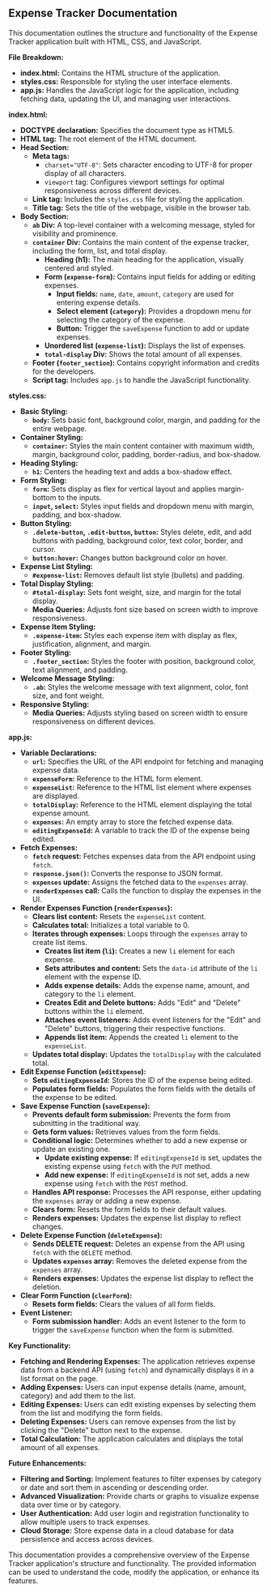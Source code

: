 ## Expense Tracker Documentation

This documentation outlines the structure and functionality of the Expense Tracker application built with HTML, CSS, and JavaScript.

**File Breakdown:**

* **index.html:** Contains the HTML structure of the application.
* **styles.css:**  Responsible for styling the user interface elements.
* **app.js:**  Handles the JavaScript logic for the application, including fetching data, updating the UI, and managing user interactions.

**index.html:**

* **DOCTYPE declaration:** Specifies the document type as HTML5.
* **HTML tag:**  The root element of the HTML document.
* **Head Section:**
    * **Meta tags:**
        * `charset="UTF-8"`: Sets character encoding to UTF-8 for proper display of all characters.
        * `viewport` tag: Configures viewport settings for optimal responsiveness across different devices.
    * **Link tag:** Includes the `styles.css` file for styling the application.
    * **Title tag:** Sets the title of the webpage, visible in the browser tab.
* **Body Section:**
    * **`ab` Div:**  A top-level container with a welcoming message, styled for visibility and prominence.
    * **`container` Div:**  Contains the main content of the expense tracker, including the form, list, and total display.
        * **Heading (h1):**  The main heading for the application, visually centered and styled.
        * **Form (`expense-form`):**  Contains input fields for adding or editing expenses.
            * **Input fields:**  `name`, `date`, `amount`, `category` are used for entering expense details.
            * **Select element (`category`):**  Provides a dropdown menu for selecting the category of the expense.
            * **Button:**  Trigger the `saveExpense` function to add or update expenses.
        * **Unordered list (`expense-list`):**  Displays the list of expenses.
        * **`total-display` Div:**  Shows the total amount of all expenses.
    * **Footer (`footer_section`):**  Contains copyright information and credits for the developers.
    * **Script tag:** Includes `app.js` to handle the JavaScript functionality.

**styles.css:**

* **Basic Styling:**
    * **`body`:**  Sets basic font, background color, margin, and padding for the entire webpage.
* **Container Styling:**
    * **`container`:**  Styles the main content container with maximum width, margin, background color, padding, border-radius, and box-shadow.
* **Heading Styling:**
    * **`h1`:**  Centers the heading text and adds a box-shadow effect.
* **Form Styling:**
    * **`form`:**  Sets display as flex for vertical layout and applies margin-bottom to the inputs.
    * **`input`, `select`:**  Styles input fields and dropdown menu with margin, padding, and box-shadow.
* **Button Styling:**
    * **`.delete-button`, `.edit-button`, `button`:**  Styles delete, edit, and add buttons with padding, background color, text color, border, and cursor.
    * **`button:hover`:**  Changes button background color on hover.
* **Expense List Styling:**
    * **`#expense-list`:**  Removes default list style (bullets) and padding.
* **Total Display Styling:**
    * **`#total-display`:**  Sets font weight, size, and margin for the total display.
    * **Media Queries:**  Adjusts font size based on screen width to improve responsiveness.
* **Expense Item Styling:**
    * **`.expense-item`:**  Styles each expense item with display as flex, justification, alignment, and margin.
* **Footer Styling:**
    * **`.footer_section`:**  Styles the footer with position, background color, text alignment, and padding.
* **Welcome Message Styling:**
    * **`.ab`:** Styles the welcome message with text alignment, color, font size, and font weight.
* **Responsive Styling:**
    * **Media Queries:**  Adjusts styling based on screen width to ensure responsiveness on different devices.

**app.js:**

* **Variable Declarations:**
    * **`url`:**  Specifies the URL of the API endpoint for fetching and managing expense data.
    * **`expenseForm`:**  Reference to the HTML form element.
    * **`expenseList`:**  Reference to the HTML list element where expenses are displayed.
    * **`totalDisplay`:**  Reference to the HTML element displaying the total expense amount.
    * **`expenses`:**  An empty array to store the fetched expense data.
    * **`editingExpenseId`:**  A variable to track the ID of the expense being edited.
* **Fetch Expenses:**
    * **`fetch` request:** Fetches expenses data from the API endpoint using `fetch`.
    * **`response.json()`:**  Converts the response to JSON format.
    * **`expenses` update:**  Assigns the fetched data to the `expenses` array.
    * **`renderExpenses` call:**  Calls the function to display the expenses in the UI.
* **Render Expenses Function (`renderExpenses`):**
    * **Clears list content:**  Resets the `expenseList` content.
    * **Calculates total:**  Initializes a total variable to 0.
    * **Iterates through expenses:**  Loops through the `expenses` array to create list items.
        * **Creates list item (`li`):** Creates a new `li` element for each expense.
        * **Sets attributes and content:** Sets the `data-id` attribute of the `li` element with the expense ID.
        * **Adds expense details:**  Adds the expense name, amount, and category to the `li` element.
        * **Creates Edit and Delete buttons:** Adds "Edit" and "Delete" buttons within the `li` element.
        * **Attaches event listeners:** Adds event listeners for the "Edit" and "Delete" buttons, triggering their respective functions.
        * **Appends list item:** Appends the created `li` element to the `expenseList`.
    * **Updates total display:**  Updates the `totalDisplay` with the calculated total.
* **Edit Expense Function (`editExpense`):**
    * **Sets `editingExpenseId`:**  Stores the ID of the expense being edited.
    * **Populates form fields:**  Populates the form fields with the details of the expense to be edited.
* **Save Expense Function (`saveExpense`):**
    * **Prevents default form submission:**  Prevents the form from submitting in the traditional way.
    * **Gets form values:**  Retrieves values from the form fields.
    * **Conditional logic:**  Determines whether to add a new expense or update an existing one.
        * **Update existing expense:**  If `editingExpenseId` is set, updates the existing expense using `fetch` with the `PUT` method.
        * **Add new expense:**  If `editingExpenseId` is not set, adds a new expense using `fetch` with the `POST` method.
    * **Handles API response:**  Processes the API response, either updating the `expenses` array or adding a new expense.
    * **Clears form:**  Resets the form fields to their default values.
    * **Renders expenses:**  Updates the expense list display to reflect changes.
* **Delete Expense Function (`deleteExpense`):**
    * **Sends DELETE request:**  Deletes an expense from the API using `fetch` with the `DELETE` method.
    * **Updates `expenses` array:**  Removes the deleted expense from the `expenses` array.
    * **Renders expenses:**  Updates the expense list display to reflect the deletion.
* **Clear Form Function (`clearForm`):**
    * **Resets form fields:**  Clears the values of all form fields.
* **Event Listener:**
    * **Form submission handler:**  Adds an event listener to the form to trigger the `saveExpense` function when the form is submitted.

**Key Functionality:**

* **Fetching and Rendering Expenses:** The application retrieves expense data from a backend API (using `fetch`) and dynamically displays it in a list format on the page.
* **Adding Expenses:** Users can input expense details (name, amount, category) and add them to the list.
* **Editing Expenses:** Users can edit existing expenses by selecting them from the list and modifying the form fields.
* **Deleting Expenses:** Users can remove expenses from the list by clicking the "Delete" button next to the expense.
* **Total Calculation:** The application calculates and displays the total amount of all expenses.

**Future Enhancements:**

* **Filtering and Sorting:** Implement features to filter expenses by category or date and sort them in ascending or descending order.
* **Advanced Visualization:**  Provide charts or graphs to visualize expense data over time or by category.
* **User Authentication:**  Add user login and registration functionality to allow multiple users to track expenses.
* **Cloud Storage:** Store expense data in a cloud database for data persistence and access across devices.

This documentation provides a comprehensive overview of the Expense Tracker application's structure and functionality. The provided information can be used to understand the code, modify the application, or enhance its features.
